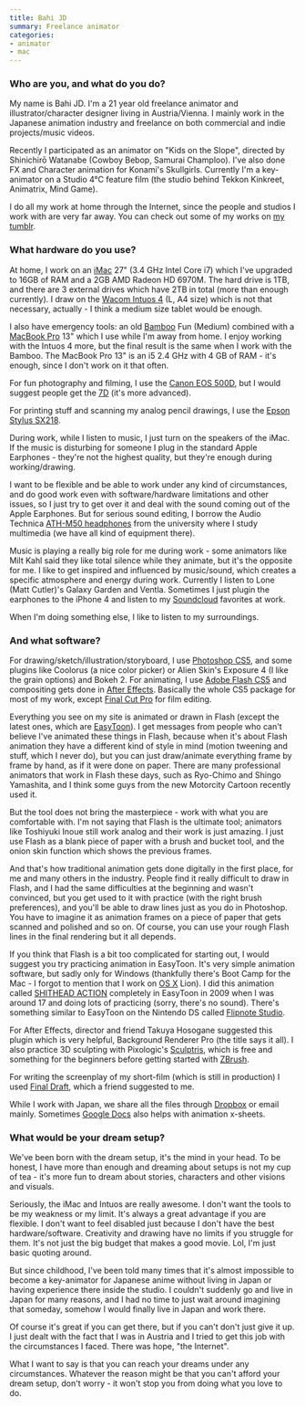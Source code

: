 ```yaml
---
title: Bahi JD
summary: Freelance animator
categories:
- animator
- mac
---
```


### Who are you, and what do you do?

My name is Bahi JD. I'm a 21 year old freelance animator and illustrator/character designer living in Austria/Vienna. I mainly work in the Japanese animation industry and freelance on both commercial and indie projects/music videos.

Recently I participated as an animator on "Kids on the Slope", directed by Shinichirō Watanabe (Cowboy Bebop, Samurai Champloo). I've also done FX and Character animation for Konami's Skullgirls. Currently I'm a key-animator on a Studio 4°C feature film (the studio behind Tekkon Kinkreet, Animatrix, Mind Game).

I do all my work at home through the Internet, since the people and studios I work with are very far away. You can check out some of my works on [my tumblr](http://bahijd.tumblr.com/ "Bahi's Tumblr site.").

### What hardware do you use?

At home, I work on an [iMac][] 27" (3.4 GHz Intel Core i7) which I've upgraded to 16GB of RAM and a 2GB AMD Radeon HD 6970M. The hard drive is 1TB, and there are 3 external drives which have 2TB in total (more than enough currently). I draw on the [Wacom Intuos 4][intuos] (L, A4 size) which is not that necessary, actually - I think a medium size tablet would be enough.

I also have emergency tools: an old [Bamboo][] Fun (Medium) combined with a [MacBook Pro][macbook-pro] 13" which I use while I'm away from home. I enjoy working with the Intuos 4 more, but the final result is the same when I work with the Bamboo. The MacBook Pro 13" is an i5 2.4 GHz with 4 GB of RAM - it's enough, since I don't work on it that often.

For fun photography and filming, I use the [Canon EOS 500D][eos-500d], but I would suggest people get the [7D][eos-7d] (it's more advanced).

For printing stuff and scanning my analog pencil drawings, I use the [Epson Stylus SX218][stylus-sx218]. 

During work, while I listen to music, I just turn on the speakers of the iMac. If the music is disturbing for someone I plug in the standard Apple Earphones - they're not the highest quality, but they're enough during working/drawing.

I want to be flexible and be able to work under any kind of circumstances, and do good work even with software/hardware limitations and other issues, so I just try to get over it and deal with the sound coming out of the Apple Earphones. But for serious sound editing, I borrow the Audio Technica [ATH-M50 headphones][ath-m50] from the university where I study multimedia (we have all kind of equipment there).

Music is playing a really big role for me during work - some animators like Milt Kahl said they like total silence while they animate, but it's the opposite for me. I like to get inspired and influenced by music/sound, which creates a specific atmosphere and energy during work. Currently I listen to Lone (Matt Cutler)'s Galaxy Garden and Ventla. Sometimes I just plugin the earphones to the iPhone 4 and listen to my [Soundcloud][] favorites at work.

When I'm doing something else, I like to listen to my surroundings.

### And what software?

For drawing/sketch/illustration/storyboard, I use [Photoshop CS5][photoshop], and some plugins like Coolorus (a nice color picker) or Alien Skin's Exposure 4 (I like the grain options) and Bokeh 2. For animating, I use [Adobe Flash CS5][flash] and compositing gets done in [After Effects][after-effects]. Basically the whole CS5 package for most of my work, except [Final Cut Pro][final-cut-pro] for film editing.

Everything you see on my site is animated or drawn in Flash (except the latest ones, which are [EasyToon][]). I get messages from people who can't believe I've animated these things in Flash, because when it's about Flash animation they have a different kind of style in mind (motion tweening and stuff, which I never do), but you can just draw/animate everything frame by frame by hand, as if it were done on paper. There are many professional animators that work in Flash these days, such as Ryo-Chimo and Shingo Yamashita, and I think some guys from the new Motorcity Cartoon recently used it.

But the tool does not bring the masterpiece - work with what you are comfortable with. I'm not saying that Flash is the ultimate tool; animators like Toshiyuki Inoue still work analog and their work is just amazing. I just use Flash as a blank piece of paper with a brush and bucket tool, and the onion skin function which shows the previous frames.

And that's how traditional animation gets done digitally in the first place, for me and many others in the industry. People find it really difficult to draw in Flash, and I had the same difficulties at the beginning and wasn't convinced, but you get used to it with practice (with the right brush preferences), and you'll be able to draw lines just as you do in Photoshop. You have to imagine it as animation frames on a piece of paper that gets scanned and polished and so on. Of course, you can use your rough Flash lines in the final rendering but it all depends. 

If you think that Flash is a bit too complicated for starting out, I would suggest you try practicing animation in EasyToon. It's very simple animation software, but sadly only for Windows (thankfully there's Boot Camp for the Mac - I forgot to mention that I work on [OS X][macos] Lion). I did this animation called [SHITHEAD ACTION](https://www.youtube.com/watch?v=Oc_y3eAgIcI "Bahi's animation on YouTube.") completely in EasyToon in 2009 when I was around 17 and doing lots of practicing (sorry, there's no sound). There's something similar to EasyToon on the Nintendo DS called [Flipnote Studio][flipnote-studio].

For After Effects, director and friend Takuya Hosogane suggested this plugin which is very helpful, Background Renderer Pro (the title says it all). I also practice 3D sculpting with Pixologic's [Sculptris][], which is free and something for the beginners before getting started with [ZBrush][].

For writing the screenplay of my short-film (which is still in production) I used [Final Draft][final-draft], which a friend suggested to me.

While I work with Japan, we share all the files through [Dropbox][] or email mainly. Sometimes [Google Docs][google-docs] also helps with animation x-sheets.

### What would be your dream setup?

We've been born with the dream setup, it's the mind in your head. To be honest, I have more than enough and dreaming about setups is not my cup of tea - it's more fun to dream about stories, characters and other visions and visuals.

Seriously, the iMac and Intuos are really awesome. I don't want the tools to be my weakness or my limit. It's always a great advantage if you are flexible. I don't want to feel disabled just because I don't have the best hardware/software. Creativity and drawing have no limits if you struggle for them. It's not just the big budget that makes a good movie. Lol, I'm just basic quoting around.

But since childhood, I've been told many times that it's almost impossible to become a key-animator for Japanese anime without living in Japan or having experience there inside the studio. I couldn't suddenly go and live in Japan for many reasons, and I had no time to just wait around imagining that someday, somehow I would finally live in Japan and work there. 

Of course it's great if you can get there, but if you can't don't just give it up. I just dealt with the fact that I was in Austria and I tried to get this job with the circumstances I faced. There was hope, "the Internet".

What I want to say is that you can reach your dreams under any circumstances. Whatever the reason might be that you can't afford your dream setup, don't worry - it won't stop you from doing what you love to do.

[ath-m50]: http://www.audio-technica.com/cms/headphones/0edf909675b1be4d/index.html "Studio headphones."
[bamboo]: https://www.wacom.com/en/us/bamboo "Smaller pen/multi-touch tablets."
[eos-500d]: https://en.wikipedia.org/wiki/Canon_EOS_500D "A 15.1 megapixel DSLR."
[eos-7d]: https://www.usa.canon.com/cusa/consumer/products/cameras/slr_cameras/eos_7d "An 18 megapixel digital SLR."
[imac]: https://www.apple.com/imac/ "An all-in-one computer."
[intuos]: https://www.wacom.com/en-us/products/pen-tablets/intuos "A pen tablet."
[macbook-pro]: https://www.apple.com/macbook-pro/ "A laptop."
[stylus-sx218]: https://www.epson.co.uk/gb/en/viewcon/corporatesite/products/mainunits/overview/3838 "An all-in one printer/scanner."
[after-effects]: https://www.adobe.com/products/aftereffects.html "Motion graphics and video editing software."
[dropbox]: https://www.dropbox.com/ "Online syncing and storage."
[easytoon]: http://www.superfundungeonrun.com/easytoon/ "A simple animation tool for Windows."
[final-cut-pro]: https://en.wikipedia.org/wiki/Final_Cut_Pro "A nonlinear video editor."
[final-draft]: http://store.finaldraft.com/final-draft-10.html "Popular screenwriting software."
[flash]: https://en.wikipedia.org/wiki/Adobe_Flash "A software and animation editor."
[flipnote-studio]: http://flipnotestudio.nintendo.com/ "A flipbook-style animation tool for the Nintendo DS."
[google-docs]: https://en.wikipedia.org/wiki/Google_Docs "A web-based office suite."
[macos]: https://en.wikipedia.org/wiki/MacOS "An operating system for Mac hardware."
[photoshop]: https://www.adobe.com/products/photoshop.html "A bitmap image editor."
[sculptris]: http://pixologic.com/sculptris/ "3D sculpting software."
[soundcloud]: https://soundcloud.com/ "An audio creation and sharing service."
[zbrush]: http://pixologic.com/zbrush/ "3D digital painting and sculpture software."
